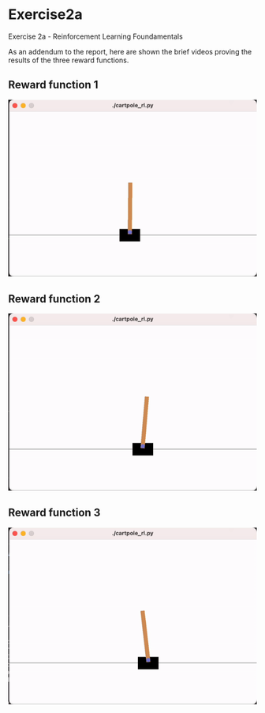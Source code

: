 
# Exercise2a
Exercise 2a - Reinforcement Learning Foundamentals

As an addendum to the report, here are shown the brief videos proving the results of the three reward functions.

## Reward function 1

![ops](https://github.com/lumazzucco/My_university_projects/blob/main/Robot%20Learning/rl-fundamentals/GIFs/reward1.gif)

## Reward function 2

![ops](https://github.com/lumazzucco/My_university_projects/blob/main/Robot%20Learning/rl-fundamentals/GIFs/reward2.gif)

## Reward function 3

![ops](https://github.com/lumazzucco/My_university_projects/blob/main/Robot%20Learning/rl-fundamentals/GIFs/reward3.gif)
